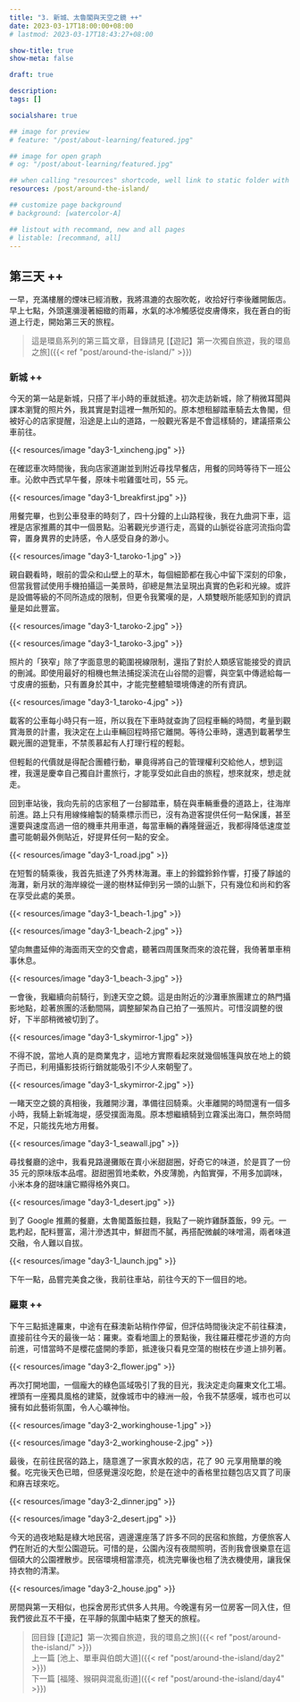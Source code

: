 ```yaml
---
title: "3. 新城、太魯閣與天空之鏡 ++"
date: 2023-03-17T18:00:00+08:00
# lastmod: 2023-03-17T18:43:27+08:00

show-title: true
show-meta: false

draft: true

description:
tags: []

socialshare: true

## image for preview
# feature: "/post/about-learning/featured.jpg"

## image for open graph
# og: "/post/about-learning/featured.jpg"

## when calling "resources" shortcode, well link to static folder with this path 
resources: /post/around-the-island/

## customize page background
# background: [watercolor-A] 

## listout with recommand, new and all pages
# listable: [recommand, all]
---
```


<!-- 18 -->

<!-- &nbsp; -->

<!-- [text]({ ref "relpath" })。 -->

## 第三天 ++

一早，充滿樓層的煙味已經消散，我將濕漉的衣服吹乾，收拾好行李後離開飯店。早上七點，外頭還瀰漫著細緻的雨幕，水氣的冰冷觸感從皮膚傳來，我在蒼白的街道上行走，開始第三天的旅程。

<!--more-->

> 這是環島系列的第三篇文章，目錄請見 [【遊記】第一次獨自旅遊，我的環島之旅]({{< ref "post/around-the-island/" >}})

### 新城 ++

今天的第一站是新城，只搭了半小時的車就抵達。初次走訪新城，除了稍微耳聞與課本瀏覽的照片外，我其實是對這裡一無所知的。原本想租腳踏車騎去太魯閣，但被好心的店家提醒，沿途是上山的道路，一般觀光客是不會這樣騎的，建議搭乘公車前往。

{{< resources/image "day3-1_xincheng.jpg"  >}}

在確認車次時間後，我向店家道謝並到附近尋找早餐店，用餐的同時等待下一班公車。沁飲中西式早午餐，原味卡啦雞蛋吐司，55 元。

{{< resources/image "day3-1_breakfirst.jpg"  >}}

用餐完畢，也到公車發車的時刻了，四十分鐘的上山路程後，我在九曲洞下車，這裡是店家推薦的其中一個景點。沿著觀光步道行走，高聳的山脈從谷底河流指向雲霄，置身異界的史詩感，令人感受自身的渺小。

{{< resources/image "day3-1_taroko-1.jpg"  >}}

親自觀看時，眼前的雲朵和山壁上的草木，每個細節都在我心中留下深刻的印象，但當我嘗試使用手機拍攝這一美景時，卻總是無法呈現出真實的色彩和光線。或許是設備等級的不同所造成的限制，但更令我驚嘆的是，人類雙眼所能感知到的資訊量是如此豐富。

{{< resources/image "day3-1_taroko-2.jpg"  >}}

{{< resources/image "day3-1_taroko-3.jpg"  >}}

照片的「狹窄」除了字面意思的範圍視線限制，還指了對於人類感官能接受的資訊的刪減。即使用最好的相機也無法捕捉溪流在山谷間的迴響，與空氣中傳遞給每一寸皮膚的振動，只有置身於其中，才能完整體驗環境傳達的所有資訊。

{{< resources/image "day3-1_taroko-4.jpg"  >}}

載客的公車每小時只有一班，所以我在下車時就查詢了回程車輛的時間，考量到觀賞海景的計畫，我決定在上山車輛回程時搭它離開。等待公車時，還遇到載著學生觀光團的遊覽車，不禁羨慕起有人打理行程的輕鬆。

但輕鬆的代價就是得配合團體行動，畢竟得將自己的管理權利交給他人，想到這裡，我還是慶幸自己獨自計畫旅行，才能享受如此自由的旅程，想來就來，想走就走。

回到車站後，我向先前的店家租了一台腳踏車，騎在與車輛重疊的道路上，往海岸前進。路上只有用線條繪製的騎乘標示而已，沒有為遊客提供任何一點保護，甚至還要與速度高過一倍的機車共用車道，每當車輛的轟隆聲逼近，我都得降低速度並盡可能朝最外側貼近，好提昇任何一點的安全。

{{< resources/image "day3-1_road.jpg"  >}}

在短暫的騎乘後，我首先抵達了外秀林海灘。車上的鈴鐺鈴鈴作響，打擾了靜謐的海灘，新月狀的海岸線從一邊的樹林延伸到另一頭的山脈下，只有幾位和尚和釣客在享受此處的美景。

{{< resources/image "day3-1_beach-1.jpg"  >}}

{{< resources/image "day3-1_beach-2.jpg"  >}}

望向無盡延伸的海面雨天空的交會處，聽著四周匯聚而來的浪花聲，我倚著單車稍事休息。

{{< resources/image "day3-1_beach-3.jpg"  >}}

一會後，我繼續向前騎行，到達天空之鏡。這是由附近的沙灘車旅團建立的熱門攝影地點，趁著旅團的活動間隔，調整腳架為自己拍了一張照片。可惜沒調整的很好，下半部稍微被切到了。

{{< resources/image "day3-1_skymirror-1.jpg"  >}}

不得不說，當地人真的是商業鬼才，這地方實際看起來就幾個帳篷與放在地上的鏡子而已，利用攝影技術行銷就能吸引不少人來朝聖了。

{{< resources/image "day3-1_skymirror-2.jpg"  >}}

一睹天空之鏡的真相後，我離開沙灘，準備往回騎乘。火車離開的時間還有一個多小時，我騎上新城海堤，感受撲面海風。原本想繼續騎到立霧溪出海口，無奈時間不足，只能找先地方用餐。

{{< resources/image "day3-1_seawall.jpg"  >}}

尋找餐廳的途中，我看見路邊攤販在賣小米甜甜圈，好奇它的味道，於是買了一份 35 元的原味版本品嚐。甜甜圈質地柔軟，外皮薄脆，內餡實彈，不用多加調味，小米本身的甜味讓它顯得格外爽口。

{{< resources/image "day3-1_desert.jpg"  >}}

到了 Google 推薦的餐廳，太魯閣蓋飯拉麵，我點了一碗炸雞酥蓋飯，99 元。一匙杓起，配料豐富，湯汁滲透其中，鮮甜而不膩，再搭配微鹹的味噌湯，兩者味道交融，令人難以自拔。

{{< resources/image "day3-1_launch.jpg"  >}}

下午一點，品嘗完美食之後，我前往車站，前往今天的下一個目的地。

### 羅東 ++

下午三點抵達羅東，中途有在蘇澳新站稍作停留，但評估時間後決定不前往蘇澳，直接前往今天的最後一站：羅東。查看地圖上的景點後，我往羅莊櫻花步道的方向前進，可惜當時不是櫻花盛開的季節，抵達後只看見空蕩的樹枝在步道上排列著。

{{< resources/image "day3-2_flower.jpg"  >}}

再次打開地圖，一個龐大的綠色區域吸引了我的目光，我決定走向羅東文化工場。裡頭有一座獨具風格的建築，就像城市中的綠洲一般，令我不禁感嘆，城市也可以擁有如此藝術氛圍，令人心曠神怡。

{{< resources/image "day3-2_workinghouse-1.jpg"  >}}

{{< resources/image "day3-2_workinghouse-2.jpg"  >}}

最後，在前往民宿的路上，隨意進了一家賣水餃的店，花了 90 元享用簡單的晚餐。吃完後天色已暗，但感覺還沒吃飽，於是在途中的香格里拉麵包店又買了司康和麻吉球來吃。

{{< resources/image "day3-2_dinner.jpg"  >}}

{{< resources/image "day3-2_desert.jpg"  >}}

今天的過夜地點是綠大地民宿，週邊還座落了許多不同的民宿和旅館，方便旅客人們在附近的大型公園遊玩。可惜的是，公園內沒有夜間照明，否則我會很樂意在這個碩大的公園裡散步。民宿環境相當漂亮，梳洗完畢後也租了洗衣機使用，讓我保持衣物的清潔。

{{< resources/image "day3-2_house.jpg"  >}}

房間與第一天相似，也採舍房形式供多人共用。今晚還有另一位房客一同入住，但我們彼此互不干擾，在平靜的氛圍中結束了整天的旅程。

<!-- 其實我有想打招呼，但錯過時機了 (´;ω;`) -->

> 回目錄 [【遊記】第一次獨自旅遊，我的環島之旅]({{< ref "post/around-the-island/" >}})  
> 上一篇 [池上、單車與伯朗大道]({{< ref "post/around-the-island/day2" >}})  
> 下一篇 [福隆、猴硐與混亂街道]({{< ref "post/around-the-island/day4" >}})  